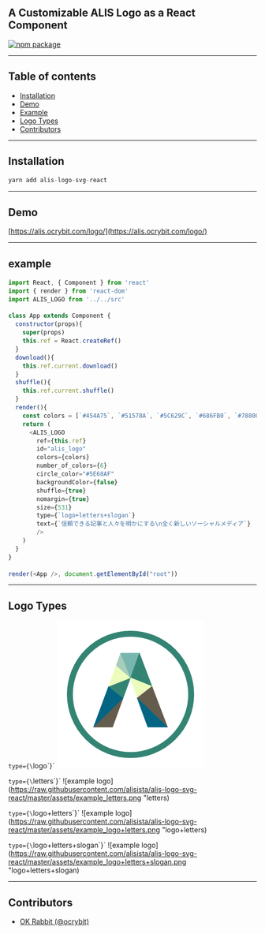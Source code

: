 ## A Customizable ALIS Logo as a React Component

[![npm package](https://nodei.co/npm/alis-logo-svg-react.png?downloads=true&downloadRank=true&stars=true)](https://nodei.co/npm/alis-logo-svg-react/)

---


## Table of contents

- [Installation](#installation)
- [Demo](#demo)
- [Example](#example)
- [Logo Types](#logo-types)
- [Contributors](#contributors)


---


## Installation

```js
yarn add alis-logo-svg-react
```
---

## Demo

[https://alis.ocrybit.com/logo/](https://alis.ocrybit.com/logo/)

---

## example

```js
import React, { Component } from 'react'
import { render } from 'react-dom'
import ALIS_LOGO from '../../src'

class App extends Component {
  constructor(props){
    super(props)
    this.ref = React.createRef()
  }
  download(){
    this.ref.current.download()
  }
  shuffle(){
    this.ref.current.shuffle()
  }
  render(){
    const colors = [`#454A75`, `#51578A`, `#5C629C`, `#686FB0`, `#7880CC`, `#848DE0`]
    return (
      <ALIS_LOGO
	    ref={this.ref}
	    id="alis_logo"
	    colors={colors}
	    number_of_colors={6}
	    circle_color="#5E68AF"
	    backgroundColor={false}
	    shuffle={true}
	    nomargin={true}
	    size={531}
        type={`logo+letters+slogan`}
        text={`信頼できる記事と人々を明かにする\n全く新しいソーシャルメディア`}
	    />
    )
  }
}

render(<App />, document.getElementById("root"))
```

---

## Logo Types

`type={\`logo\`}`
![example logo](https://raw.githubusercontent.com/alisista/alis-logo-svg-react/master/assets/example_logo.png "logo")

`type={\`letters\`}`
![example logo](https://raw.githubusercontent.com/alisista/alis-logo-svg-react/master/assets/example_letters.png "letters)

`type={\`logo+letters\`}`
![example logo](https://raw.githubusercontent.com/alisista/alis-logo-svg-react/master/assets/example_logo+letters.png "logo+letters)

`type={\`logo+letters+slogan\`}`
![example logo](https://raw.githubusercontent.com/alisista/alis-logo-svg-react/master/assets/example_logo+letters+slogan.png "logo+letters+slogan)



---

## Contributors

- [OK Rabbit (@ocrybit)](https://github.com/ocrybit)


